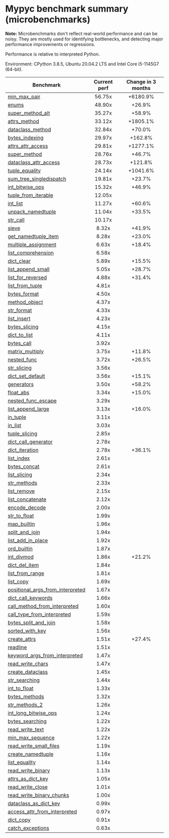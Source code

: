 # Mypyc benchmark summary (microbenchmarks)

**Note:** Microbenchmarks don't reflect real-world performance and can be noisy.
           They are mostly used for identifying bottlenecks, and detecting major performance
           improvements or regressions.

Performance is relative to interpreted Python.

Environment: CPython 3.8.5, Ubuntu 20.04.2 LTS and Intel Core i5-1145G7 (64-bit).

| Benchmark | Current perf | Change in 3 months |
| --- | :---: | :---: |
| [min_max_pair](benchmarks/min_max_pair.md) | 56.75x | +6180.9% |
| [enums](benchmarks/enums.md) | 48.90x | +26.9% |
| [super_method_alt](benchmarks/super_method_alt.md) | 35.27x | +58.9% |
| [attrs_method](benchmarks/attrs_method.md) | 33.12x | +1805.1% |
| [dataclass_method](benchmarks/dataclass_method.md) | 32.84x | +70.0% |
| [bytes_indexing](benchmarks/bytes_indexing.md) | 29.97x | +162.8% |
| [attrs_attr_access](benchmarks/attrs_attr_access.md) | 29.81x | +1277.1% |
| [super_method](benchmarks/super_method.md) | 28.76x | +46.7% |
| [dataclass_attr_access](benchmarks/dataclass_attr_access.md) | 28.73x | +121.8% |
| [tuple_equality](benchmarks/tuple_equality.md) | 24.14x | +1041.6% |
| [sum_tree_singledispatch](benchmarks/sum_tree_singledispatch.md) | 19.81x | +23.7% |
| [int_bitwise_ops](benchmarks/int_bitwise_ops.md) | 15.32x | +46.9% |
| [tuple_from_iterable](benchmarks/tuple_from_iterable.md) | 12.05x |  |
| [int_list](benchmarks/int_list.md) | 11.27x | +60.6% |
| [unpack_namedtuple](benchmarks/unpack_namedtuple.md) | 11.04x | +33.5% |
| [str_call](benchmarks/str_call.md) | 10.17x |  |
| [sieve](benchmarks/sieve.md) | 8.32x | +41.9% |
| [get_namedtuple_item](benchmarks/get_namedtuple_item.md) | 8.28x | +23.0% |
| [multiple_assignment](benchmarks/multiple_assignment.md) | 6.63x | +18.4% |
| [list_comprehension](benchmarks/list_comprehension.md) | 6.58x |  |
| [dict_clear](benchmarks/dict_clear.md) | 5.89x | +15.5% |
| [list_append_small](benchmarks/list_append_small.md) | 5.05x | +28.7% |
| [list_for_reversed](benchmarks/list_for_reversed.md) | 4.88x | +31.4% |
| [list_from_tuple](benchmarks/list_from_tuple.md) | 4.81x |  |
| [bytes_format](benchmarks/bytes_format.md) | 4.50x |  |
| [method_object](benchmarks/method_object.md) | 4.37x |  |
| [str_format](benchmarks/str_format.md) | 4.33x |  |
| [list_insert](benchmarks/list_insert.md) | 4.23x |  |
| [bytes_slicing](benchmarks/bytes_slicing.md) | 4.15x |  |
| [dict_to_list](benchmarks/dict_to_list.md) | 4.11x |  |
| [bytes_call](benchmarks/bytes_call.md) | 3.92x |  |
| [matrix_multiply](benchmarks/matrix_multiply.md) | 3.75x | +11.8% |
| [nested_func](benchmarks/nested_func.md) | 3.72x | +26.5% |
| [str_slicing](benchmarks/str_slicing.md) | 3.56x |  |
| [dict_set_default](benchmarks/dict_set_default.md) | 3.56x | +15.1% |
| [generators](benchmarks/generators.md) | 3.50x | +58.2% |
| [float_abs](benchmarks/float_abs.md) | 3.34x | +15.0% |
| [nested_func_escape](benchmarks/nested_func_escape.md) | 3.29x |  |
| [list_append_large](benchmarks/list_append_large.md) | 3.13x | +16.0% |
| [in_tuple](benchmarks/in_tuple.md) | 3.11x |  |
| [in_list](benchmarks/in_list.md) | 3.03x |  |
| [tuple_slicing](benchmarks/tuple_slicing.md) | 2.85x |  |
| [dict_call_generator](benchmarks/dict_call_generator.md) | 2.78x |  |
| [dict_iteration](benchmarks/dict_iteration.md) | 2.78x | +36.1% |
| [list_index](benchmarks/list_index.md) | 2.61x |  |
| [bytes_concat](benchmarks/bytes_concat.md) | 2.61x |  |
| [list_slicing](benchmarks/list_slicing.md) | 2.34x |  |
| [str_methods](benchmarks/str_methods.md) | 2.33x |  |
| [list_remove](benchmarks/list_remove.md) | 2.15x |  |
| [list_concatenate](benchmarks/list_concatenate.md) | 2.12x |  |
| [encode_decode](benchmarks/encode_decode.md) | 2.00x |  |
| [str_to_float](benchmarks/str_to_float.md) | 1.99x |  |
| [map_builtin](benchmarks/map_builtin.md) | 1.96x |  |
| [split_and_join](benchmarks/split_and_join.md) | 1.94x |  |
| [list_add_in_place](benchmarks/list_add_in_place.md) | 1.92x |  |
| [ord_builtin](benchmarks/ord_builtin.md) | 1.87x |  |
| [int_divmod](benchmarks/int_divmod.md) | 1.86x | +21.2% |
| [dict_del_item](benchmarks/dict_del_item.md) | 1.84x |  |
| [list_from_range](benchmarks/list_from_range.md) | 1.81x |  |
| [list_copy](benchmarks/list_copy.md) | 1.69x |  |
| [positional_args_from_interpreted](benchmarks/positional_args_from_interpreted.md) | 1.67x |  |
| [dict_call_keywords](benchmarks/dict_call_keywords.md) | 1.66x |  |
| [call_method_from_interpreted](benchmarks/call_method_from_interpreted.md) | 1.60x |  |
| [call_type_from_interpreted](benchmarks/call_type_from_interpreted.md) | 1.59x |  |
| [bytes_split_and_join](benchmarks/bytes_split_and_join.md) | 1.58x |  |
| [sorted_with_key](benchmarks/sorted_with_key.md) | 1.56x |  |
| [create_attrs](benchmarks/create_attrs.md) | 1.51x | +27.4% |
| [readline](benchmarks/readline.md) | 1.51x |  |
| [keyword_args_from_interpreted](benchmarks/keyword_args_from_interpreted.md) | 1.47x |  |
| [read_write_chars](benchmarks/read_write_chars.md) | 1.47x |  |
| [create_dataclass](benchmarks/create_dataclass.md) | 1.45x |  |
| [str_searching](benchmarks/str_searching.md) | 1.44x |  |
| [int_to_float](benchmarks/int_to_float.md) | 1.33x |  |
| [bytes_methods](benchmarks/bytes_methods.md) | 1.32x |  |
| [str_methods_2](benchmarks/str_methods_2.md) | 1.26x |  |
| [int_long_bitwise_ops](benchmarks/int_long_bitwise_ops.md) | 1.24x |  |
| [bytes_searching](benchmarks/bytes_searching.md) | 1.22x |  |
| [read_write_text](benchmarks/read_write_text.md) | 1.22x |  |
| [min_max_sequence](benchmarks/min_max_sequence.md) | 1.22x |  |
| [read_write_small_files](benchmarks/read_write_small_files.md) | 1.19x |  |
| [create_namedtuple](benchmarks/create_namedtuple.md) | 1.16x |  |
| [list_equality](benchmarks/list_equality.md) | 1.14x |  |
| [read_write_binary](benchmarks/read_write_binary.md) | 1.13x |  |
| [attrs_as_dict_key](benchmarks/attrs_as_dict_key.md) | 1.05x |  |
| [read_write_close](benchmarks/read_write_close.md) | 1.01x |  |
| [read_write_binary_chunks](benchmarks/read_write_binary_chunks.md) | 1.00x |  |
| [dataclass_as_dict_key](benchmarks/dataclass_as_dict_key.md) | 0.99x |  |
| [access_attr_from_interpreted](benchmarks/access_attr_from_interpreted.md) | 0.97x |  |
| [dict_copy](benchmarks/dict_copy.md) | 0.91x |  |
| [catch_exceptions](benchmarks/catch_exceptions.md) | 0.63x |  |
